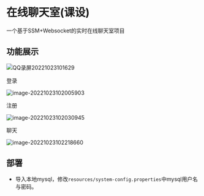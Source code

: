 # 在线聊天室(课设)
一个基于SSM+Websocket的实时在线聊天室项目

## 功能展示
![QQ录屏20221023101629](../../assets/QQ录屏20221023101629-16664917724922.gif)





登录

![image-20221023102005903](../../assets/image-20221023102005903.png)



注册

![image-20221023102030945](../../assets/image-20221023102030945.png)



聊天

![image-20221023102218660](C:\Users\qijie\AppData\Roaming\Typora\typora-user-images\image-20221023102218660.png)





## 部署

- 导入本地mysql，修改```resources/system-config.properties```中mysql用户名与密码。

  


